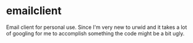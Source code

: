 emailclient
===========

Email client for personal use.
Since I'm very new to urwid and it takes a lot of googling for me to accomplish something the code might be a bit ugly.
